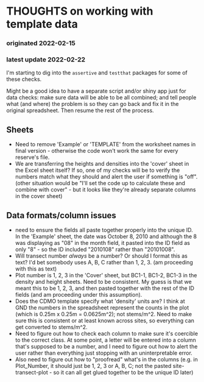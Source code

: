 # THOUGHTS on working with template data  
### originated 2022-02-15  
### latest update 2022-02-22  

I'm starting to dig into the `assertive` and `testthat` packages for some of these checks.  


Might be a good idea to have a separate script and/or shiny app just for data checks: make sure data will be able to be all combined; and tell people what (and where) the problem is so they can go back and fix it in the original spreadsheet. Then resume the rest of the process.  


## Sheets  

+  Need to remove 'Example' or 'TEMPLATE' from the worksheet names in final version - otherwise the code won't work the same for every reserve's file.  
+  We are transferring the heights and densities into the 'cover' sheet in the Excel sheet itself? If so, one of my checks will be to verify the numbers match what they should and alert the user if something is "off". (other situation would be "I'll set the code up to calculate these and combine with cover" - but it looks like they're already separate columns in the cover sheet)    



## Data formats/column issues  

+  need to ensure the fields all paste together properly into the unique ID. In the 'Example' sheet, the date was October 8, 2010 and although the 8 was displaying as "08" in the month field, it pasted into the ID field as only "8" - so the ID included "2010108" rather than "20101008".  
+  Will transect number *always* be a number? Or should I format this as text? I'd bet somebody uses A, B, C rather than 1, 2, 3. (am proceeding with this as text)    
+  Plot number is 1, 2, 3 in the 'Cover' sheet, but BC1-1, BC1-2, BC1-3 in the density and height sheets. Need to be consistent. My guess is that we meant this to be 1, 2, 3, and then pasted together with the rest of the ID fields (and am proceeding under this assumption).  
+  Does the CDMO template specify what 'density' units are? I think at GND the numbers in the spreadsheet represent the counts in the plot (which is 0.25m x 0.25m = 0.0625m^2); not stems/m^2. Need to make sure this is consistent or at least known across sites, so everything can get converted to stems/m^2.  
+  Need to figure out how to check each column to make sure it's coercible to the correct class. At some point, a letter will be entered into a column that's supposed to be a number, and I need to figure out how to alert the user rather than everything just stopping with an uninterpretable error.  
+  Also need to figure out how to "proofread" what's in the columns (e.g. in Plot_Number, it should just be 1, 2, 3 or A, B, C; not the pasted site-transect-plot - so it can all get glued together to be the unique ID later)  


